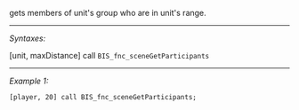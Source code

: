 gets members of unit's group who are in unit's range.


---
*Syntaxes:*

[unit, maxDistance] call `BIS_fnc_sceneGetParticipants`

---
*Example 1:*

```sqf
[player, 20] call BIS_fnc_sceneGetParticipants;
```
